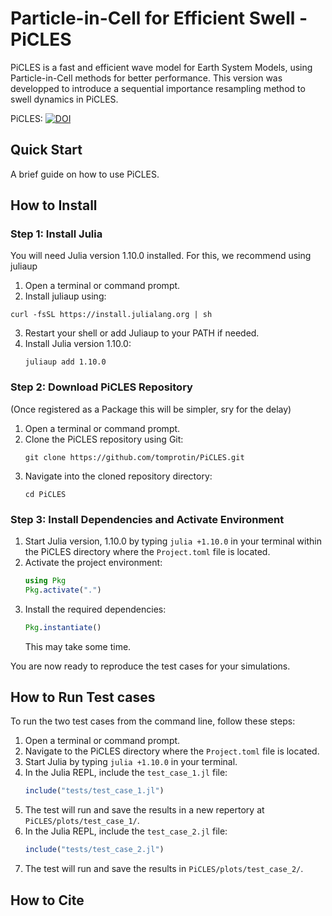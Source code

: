 # Particle-in-Cell for Efficient Swell - PiCLES
PiCLES is a fast and efficient wave model for Earth System Models, using Particle-in-Cell methods for better performance. This version was developped to introduce a sequential importance resampling method to swell dynamics in PiCLES.

PiCLES:
[![DOI](https://zenodo.org/badge/DOI/10.5281/zenodo.13799205.svg)](https://doi.org/10.5281/zenodo.13799205)

## Quick Start
A brief guide on how to use PiCLES.

## How to Install

### Step 1: Install Julia
You will need Julia version 1.10.0 installed. For this, we recommend using juliaup
1. Open a terminal or command prompt.
21. Install juliaup using:
   ```
   curl -fsSL https://install.julialang.org | sh
   ```
3. Restart your shell or add Juliaup to your PATH if needed.
4. Install Julia version 1.10.0:
   ```
   juliaup add 1.10.0
   ```

### Step 2: Download PiCLES Repository

(Once registered as a Package this will be simpler, sry for the delay)

1. Open a terminal or command prompt.
2. Clone the PiCLES repository using Git:
   ```
   git clone https://github.com/tomprotin/PiCLES.git
   ```
3. Navigate into the cloned repository directory:
   ```
   cd PiCLES
   ```

### Step 3: Install Dependencies and Activate Environment
1. Start Julia version, 1.10.0 by typing `julia +1.10.0` in your terminal within the PiCLES directory where the `Project.toml` file is located.
2. Activate the project environment:
   ```julia
   using Pkg
   Pkg.activate(".")
   ```
3. Install the required dependencies:
   ```julia
   Pkg.instantiate()
   ```
   This may take some time.

You are now ready to reproduce the test cases for your simulations.

## How to Run Test cases
To run the two test cases from the command line, follow these steps:

1. Open a terminal or command prompt.
2. Navigate to the PiCLES directory where the `Project.toml` file is located.
3. Start Julia by typing `julia +1.10.0` in your terminal.
4. In the Julia REPL, include the `test_case_1.jl` file:
    ```julia
    include("tests/test_case_1.jl")
    ```
5. The test will run and save the results in a new repertory at `PiCLES/plots/test_case_1/`.
6. In the Julia REPL, include the `test_case_2.jl` file:
    ```julia
    include("tests/test_case_2.jl")
    ```
7. The test will run and save the results in `PiCLES/plots/test_case_2/`.

## How to Cite
